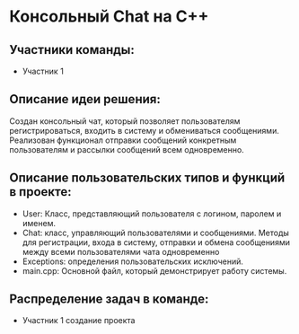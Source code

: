# Консольный Chat на C++
## Участники команды:
- Участник 1
## Описание идеи решения:
Создан консольный чат, который позволяет пользователям регистрироваться, входить в систему и обмениваться сообщениями. Реализован функционал отправки сообщений конкретным пользователям и рассылки сообщений всем одновременно.
## Описание пользовательских типов и функций в проекте:
- User: Класс, представляющий пользователя с логином, паролем и именем.
- Chat: класс, управляющий пользователями и сообщениями. Методы для регистрации, входа в систему, отправки и обмена сообщениями между всеми пользователями чата одновременно
- Exceptions: определения пользовательских исключений.
- main.cpp: Основной файл, который демонстрирует работу системы.
## Распределение задач в команде:
- Участник 1 создание проекта 
